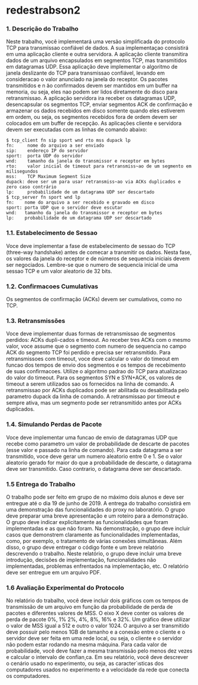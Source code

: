 # redestrabson2
### 1. Descrição do Trabalho
 
Neste trabalho, você implementará uma versão simplificada do protocolo TCP para transmissao confiável de dados.  A sua implementaçao consistirá em uma aplicação cliente e outra servidora.   A  aplicação  cliente  transmitira  dados  de  um  arquivo  encapsulados  em  segmentos TCP, mas transmitidos em datagramas UDP. Essa aplicação deve implementar o algoritmo de
janela deslizante do TCP para transmissao confiável, levando em consideracao o valor anunciado na janela do receptor. Os pacotes transmitidos e n ̃ao confirmados devem ser mantidos em um buffer na memoria, ou seja, eles nao podem ser lidos diretamente do disco para retransmissao. A aplicação servidora ira receber os datagramas UDP, desencapsular os segmentos TCP, enviar segmentos ACK de confirmação e armazenar os dados recebidos em disco somente quando eles estiverem em ordem, ou seja, os segmentos recebidos fora de ordem devem ser colocados em um buffer de recepção. As aplicações cliente e servidora devem ser executadas com as linhas de comando abaixo: 


	$ tcp_client fn sip sport wnd rto mss dupack lp
	fn:     nome do arquivo a ser enviado
	sip:    endereço IP do servidor
	sport:  porta UDP do servidor
	wnd:    tamanho da janela do transmissor e receptor em bytes
	rto:    valor inicial de timeout para retransmiss~ao de um segmento em milisegundos
	mss:    TCP Maximum Segment Size
	dupack: deve ser um para usar retransmiss~ao via ACKs duplicados e zero caso contrário
	lp:     probabilidade de um datagrama UDP ser descartado
	$ tcp_server fn sport wnd lp
	fn:    nome do arquivo a ser recebido e gravado em disco
	sport: porta UDP que o servidor deve escutar
	wnd:   tamanho da janela do transmissor e receptor em bytes
	lp:    probabilidade de um datagrama UDP ser descartado 

### 1.1.    Estabelecimento de Sessao 

Voce deve implementar a fase de estabelecimento de sessao do TCP (three-way handshake) antes de comecar a transmitir os dados.  Nesta fase, os valores da janela do receptor e de números de sequencia iniciais devem ser negociados. Lembre-se que o numero de sequencia inicial de uma sessao TCP e um valor aleatorio de 32 bits. 


### 1.2.    Confirmacoes Cumulativas

Os segmentos de confirmação (ACKs) devem ser cumulativos, como no TCP.


### 1.3.    Retransmissões 

Voce deve implementar duas formas de retransmissao de segmentos perdidos:  ACKs dupli-cados e timeout.  Ao receber tres ACKs com o mesmo valor, voce assume que o segmento com numero de sequencia no campo ACK do segmento TCP foi perdido e precisa ser retransmitido. Para retransmissoes com timeout, voce deve calcular o valor do timeout em funcao dos tempos de envio dos segmentos e os tempos de recebimento de suas confirmacoes.  Utilize o algoritmo padrao do TCP para atualizacao do valor do timeout.  Para os segmentos SYN e SYN+ACK, os valores de timeout a serem utilizados sao os fornecidos na linha de comando.  A retransmissao por ACKs duplicados pode ser abilitada ou desabilitada pelo parametro dupack da linha de comando. A retransmissao por timeout e sempre ativa, mas um segmento pode ser retransmitido antes por ACKs duplicados.

### 1.4.    Simulando Perdas de Pacote

Voce deve implementar uma funcao de envio de datagramas UDP que recebe como parametro um valor de probabilidade de descarte de pacotes (esse valor e passado na linha de comando). Para cada datagrama a ser transmitido, voce deve gerar um numero aleatorio entre 0 e 1. Se o  valor  aleatorio  gerado  for  maior  do  que  a  probabilidade  de  descarte, o  datagrama  deve  ser transmitido. Caso contrario, o datagrama deve ser descartado.


### 1.5 	Entrega do Trabalho

O trabalho pode ser feito em grupo de no máximo dois alunos e deve ser entregue até o
dia 19 de junho de 2019. A entrega do trabalho consistirá em uma demonstração das funcionalidades do proxy no laboratório. O grupo deve preparar uma breve apresentação e um
roteiro para a demonstração. O grupo deve indicar explicitamente as funcionalidades que foram
implementadas e as que não foram. Na demonstração, o grupo deve incluir casos que demonstrem claramente as funcionalidades implementadas, como, por exemplo, o tratamento de várias
conexões simultâneas. Além disso, o grupo deve entregar o código fonte e um breve relatório descrevendo o trabalho. Neste relatório, o grupo deve incluir uma breve introdução, decisões de
implementação, funcionalidades não implementadas, problemas enfrentados na implementação,
etc. O relatório deve ser entregue em um arquivo PDF.

### 1.6  Avaliação Experimental do Protocolo

No relatório do trabalho, você deve incluir dois gráficos com os tempos de transmissão de
um arquivo em função da probabilidade de perda de pacotes e diferentes valores de MSS. O
eixo X deve conter os valores de perda de pacote 0%, 1% 2%, 4%, 8%, 16% e 32%. Um gráfico
deve utilizar o valor de MSS igual a 512 e outro o valor 1024. O arquivo a ser transmitido deve
possuir pelo menos 1GB de tamanho e a conexão entre o cliente e o servidor deve ser feita em
uma rede local, ou seja, o cliente e o servidor não podem estar rodando na mesma máquina.
Para cada valor de probabilidade, você deve fazer a mesma transmissão pelo menos dez vezes
e calcular o intervalo de confian¸ca. Em seu relatório, você deve descrever o cenário usado no
experimento, ou seja, as caracter´ısticas dos computadores usados no experimento e a velocidade
da rede que conecta os computadores.
